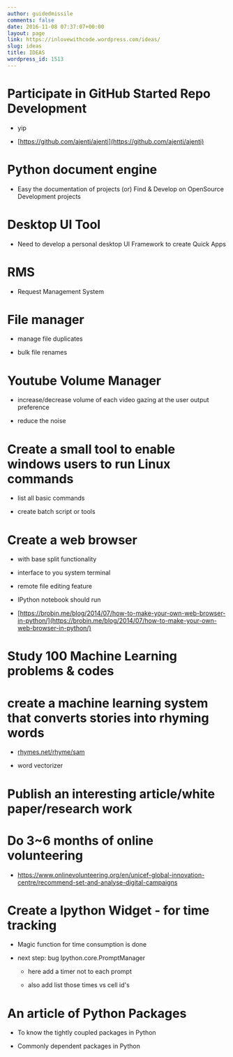 ```yaml
---
author: guidedmissile
comments: false
date: 2016-11-08 07:37:07+00:00
layout: page
link: https://inlovewithcode.wordpress.com/ideas/
slug: ideas
title: IDEAS
wordpress_id: 1513
---
```


# Participate in GitHub Started Repo Development






    
  * yip

    
  * [https://github.com/ajenti/ajenti](https://github.com/ajenti/ajenti)





# Python document engine






    
  * Easy the documentation of projects (or) Find & Develop on OpenSource Development projects





# Desktop UI Tool






    
  * Need to develop a personal desktop UI Framework to create Quick Apps





# RMS






    
  * Request Management System





# File manager






    
  * manage file duplicates

    
  * bulk file renames





# Youtube Volume Manager






    
  * increase/decrease volume of each video gazing at the user output preference

    
  * reduce the noise





# Create a small tool to enable windows users to run Linux commands






    
  * list all basic commands

    
  * create batch script or tools





# Create a web browser






    
  * with base split functionality

    
  * interface to you system terminal

    
  * remote file editing feature

    
  * IPython notebook should run

    
  * [https://brobin.me/blog/2014/07/how-to-make-your-own-web-browser-in-python/](https://brobin.me/blog/2014/07/how-to-make-your-own-web-browser-in-python/)





# Study 100 Machine Learning problems & codes





# create a machine learning system that converts stories into rhyming words






    
  * [rhymes.net/rhyme/sam](http://rhymes.net/rhyme/sam)

    
  * word vectorizer





# Publish an interesting article/white paper/research work





# Do 3~6 months of online volunteering






    
  * https://www.onlinevolunteering.org/en/unicef-global-innovation-centre/recommend-set-and-analyse-digital-campaigns





# Create a Ipython Widget - for time tracking






    
  * Magic function for time consumption is done

    
  * next step: bug Ipython.core.PromptManager

    
    * here add a timer not to each prompt

    
    * also add list those times vs cell id's








# An article of Python Packages






    
  * To know the tightly coupled packages in Python

    
  * Commonly dependent packages in Python




